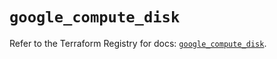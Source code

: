 # `google_compute_disk`

Refer to the Terraform Registry for docs: [`google_compute_disk`](https://registry.terraform.io/providers/hashicorp/google-beta/5.28.0/docs/resources/google_compute_disk).
